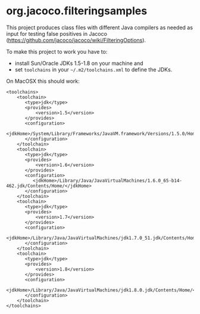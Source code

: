 org.jacoco.filteringsamples
===========================

This project produces class files with different Java compilers as needed as input for testing
false positives in Jacoco (https://github.com/jacoco/jacoco/wiki/FilteringOptions).

To make this project to work you have to:
* install Sun/Oracle JDKs 1.5-1.8 on your machine and
* set `toolchains` in your `~/.m2/toolchains.xml` to define the JDKs.

On MacOSX this should work:

```
<toolchains>
    <toolchain>
       <type>jdk</type>
       <provides>
           <version>1.5</version>
       </provides>
       <configuration>
          <jdkHome>/System/Library/Frameworks/JavaVM.framework/Versions/1.5.0/Home/</jdkHome>
       </configuration>
    </toolchain>
    <toolchain>
       <type>jdk</type>
       <provides>
           <version>1.6</version>
       </provides>
       <configuration>
          <jdkHome>/Library/Java/JavaVirtualMachines/1.6.0_65-b14-462.jdk/Contents/Home/</jdkHome>
       </configuration>
    </toolchain>
    <toolchain>
       <type>jdk</type>
       <provides>
           <version>1.7</version>
       </provides>
       <configuration>
          <jdkHome>/Library/Java/JavaVirtualMachines/jdk1.7.0_51.jdk/Contents/Home/</jdkHome>
       </configuration>
    </toolchain>
    <toolchain>
       <type>jdk</type>
       <provides>
           <version>1.8</version>
       </provides>
       <configuration>
          <jdkHome>/Library/Java/JavaVirtualMachines/jdk1.8.0.jdk/Contents/Home/</jdkHome>
       </configuration>
    </toolchain>
</toolchains>
```
